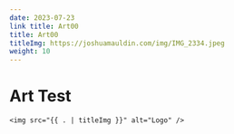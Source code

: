 ```yaml
---
date: 2023-07-23
link title: Art00
title: Art00
titleImg: https://joshuamauldin.com/img/IMG_2334.jpeg
weight: 10
---
```


# Art Test

    <img src="{{ . | titleImg }}" alt="Logo" />
